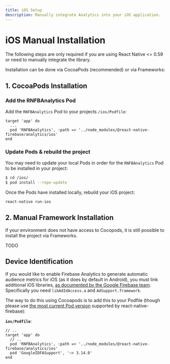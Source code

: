 ```yaml
---
title: iOS Setup
description: Manually integrate Analytics into your iOS application.
---
```


# iOS Manual Installation

The following steps are only required if you are using React Native <= 0.59 or need to manually integrate the library.

Installation can be done via CocoaPods (recommended) or via Frameworks:

## 1. CocoaPods Installation

### Add the RNFBAnalytics Pod

Add the `RNFBAnalytics` Pod to your projects `/ios/Podfile`:

```ruby{3}
target 'app' do
  ...
  pod 'RNFBAnalytics', :path => '../node_modules/@react-native-firebase/analytics/ios'
end
```

### Update Pods & rebuild the project

You may need to update your local Pods in order for the `RNFBAnalytics` Pod to be installed in your project:

```bash
$ cd /ios/
$ pod install --repo-update
```

Once the Pods have installed locally, rebuild your iOS project:

```bash
react-native run-ios
```

## 2. Manual Framework Installation

If your environment does not have access to Cocopods, it is still possible to install the project
via Frameworks. 

TODO

## Device Identification

If you would like to enable Firebase Analytics to generate automatic audience metrics for iOS (as it does by default in Android), you must link additional iOS libraries, [as documented by the Google Firebase team](https://support.google.com/firebase/answer/6318039). Specifically you need `libAdIdAccess.a` and `AdSupport.framework`.

The way to do this using Cocoapods is to add this to your Podfile (though please use [the most current Pod version](https://cocoapods.org/pods/GoogleIDFASupport) supported by react-native-firebase):

**`ios/Podfile`**:

```ruby{5}
// ..
target 'app' do
  // ..
  pod 'RNFBAnalytics', :path => '../node_modules/@react-native-firebase/analytics/ios'
  pod 'GoogleIDFASupport', '~> 3.14.0'
end
```
